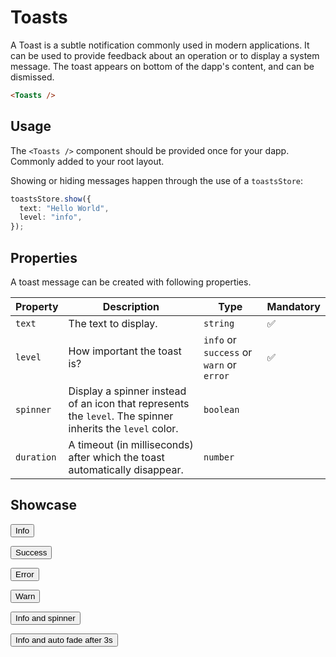 <script lang="ts">
    import { toastsStore } from "$lib/stores/toasts.store";

    const show = () => toastsStore.show({
        text: "An information",
        level: "info"
    });

    const error = () => toastsStore.show({
        text: "An error",
        level: "error"
    });

    const warn = () => toastsStore.show({
        text: "A warning",
        level: "warn"
    });

    const success = () => toastsStore.show({
        text: "A successful message",
        level: "success"
    });

    const spinner = () => toastsStore.show({
        text: "An information",
        level: "info",
        spinner: true
    });

    const duration = () => toastsStore.show({
        text: "An information",
        level: "info",
        duration: 3000
    });
</script>

# Toasts

A Toast is a subtle notification commonly used in modern applications. It can be used to provide feedback about an operation or to display a system message. The toast appears on bottom of the dapp's content, and can be dismissed.

```html
<Toasts />
```

## Usage

The `<Toasts />` component should be provided once for your dapp. Commonly added to your root layout.

Showing or hiding messages happen through the use of a `toastsStore`:

```typescript
toastsStore.show({
  text: "Hello World",
  level: "info",
});
```

## Properties

A toast message can be created with following properties.

| Property   | Description                                                                                               | Type                                     | Mandatory |
| ---------- | --------------------------------------------------------------------------------------------------------- | ---------------------------------------- | --------- |
| `text`     | The text to display.                                                                                      | `string`                                 | ✅        |
| `level`    | How important the toast is?                                                                               | `info` or `success` or `warn` or `error` | ✅        |
| `spinner`  | Display a spinner instead of an icon that represents the `level`. The spinner inherits the `level` color. | `boolean`                                |           |
| `duration` | A timeout (in milliseconds) after which the toast automatically disappear.                                | `number`                                 |           |

## Showcase

<button class="primary small" on:click={show}>Info</button>

<button class="success small" on:click={success}>Success</button>

<button class="danger small" on:click={error}>Error</button>

<button class="secondary small" on:click={warn}>Warn</button>

<button class="primary small" on:click={spinner}>Info and spinner</button>

<button class="primary small" on:click={duration}>Info and auto fade after 3s</button>
